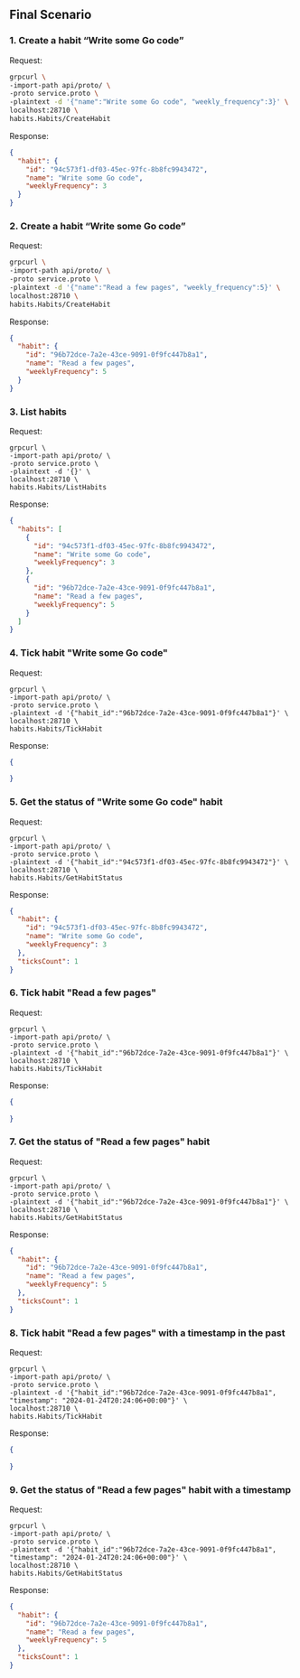 ## Final Scenario

### 1. Create a habit “Write some Go code”

Request:
```bash
grpcurl \
-import-path api/proto/ \
-proto service.proto \
-plaintext -d '{"name":"Write some Go code", "weekly_frequency":3}' \
localhost:28710 \
habits.Habits/CreateHabit
```

Response:
```json
{
  "habit": {
    "id": "94c573f1-df03-45ec-97fc-8b8fc9943472",
    "name": "Write some Go code",
    "weeklyFrequency": 3
  }
}
```

### 2. Create a habit “Write some Go code”

Request:
```bash
grpcurl \
-import-path api/proto/ \
-proto service.proto \
-plaintext -d '{"name":"Read a few pages", "weekly_frequency":5}' \
localhost:28710 \
habits.Habits/CreateHabit
```

Response:
```json
{
  "habit": {
    "id": "96b72dce-7a2e-43ce-9091-0f9fc447b8a1",
    "name": "Read a few pages",
    "weeklyFrequency": 5
  }
}
```

### 3. List habits

Request:
```shell
grpcurl \
-import-path api/proto/ \
-proto service.proto \
-plaintext -d '{}' \
localhost:28710 \
habits.Habits/ListHabits
```

Response:
```json
{
  "habits": [
    {
      "id": "94c573f1-df03-45ec-97fc-8b8fc9943472",
      "name": "Write some Go code",
      "weeklyFrequency": 3
    },
    {
      "id": "96b72dce-7a2e-43ce-9091-0f9fc447b8a1",
      "name": "Read a few pages",
      "weeklyFrequency": 5
    }
  ]
}
```

### 4. Tick habit "Write some Go code"

Request:
```shell
grpcurl \
-import-path api/proto/ \
-proto service.proto \
-plaintext -d '{"habit_id":"96b72dce-7a2e-43ce-9091-0f9fc447b8a1"}' \
localhost:28710 \
habits.Habits/TickHabit
```

Response:
```json
{
  
}
```

### 5. Get the status of "Write some Go code" habit

Request:
```shell
grpcurl \
-import-path api/proto/ \
-proto service.proto \
-plaintext -d '{"habit_id":"94c573f1-df03-45ec-97fc-8b8fc9943472"}' \
localhost:28710 \
habits.Habits/GetHabitStatus
```

Response:
```json
{
  "habit": {
    "id": "94c573f1-df03-45ec-97fc-8b8fc9943472",
    "name": "Write some Go code",
    "weeklyFrequency": 3
  },
  "ticksCount": 1
}
```

### 6. Tick habit "Read a few pages"

Request:
```shell
grpcurl \
-import-path api/proto/ \
-proto service.proto \
-plaintext -d '{"habit_id":"96b72dce-7a2e-43ce-9091-0f9fc447b8a1"}' \
localhost:28710 \
habits.Habits/TickHabit
```

Response:
```json
{
  
}
```

### 7. Get the status of "Read a few pages" habit

Request:
```shell
grpcurl \
-import-path api/proto/ \
-proto service.proto \
-plaintext -d '{"habit_id":"96b72dce-7a2e-43ce-9091-0f9fc447b8a1"}' \
localhost:28710 \
habits.Habits/GetHabitStatus
```

Response:
```json
{
  "habit": {
    "id": "96b72dce-7a2e-43ce-9091-0f9fc447b8a1",
    "name": "Read a few pages",
    "weeklyFrequency": 5
  },
  "ticksCount": 1
}
```

### 8. Tick habit "Read a few pages" with a timestamp in the past

Request:
```shell
grpcurl \
-import-path api/proto/ \
-proto service.proto \
-plaintext -d '{"habit_id":"96b72dce-7a2e-43ce-9091-0f9fc447b8a1", "timestamp": "2024-01-24T20:24:06+00:00"}' \
localhost:28710 \
habits.Habits/TickHabit
```

Response:
```json
{
  
}
```

### 9. Get the status of "Read a few pages" habit with a timestamp

Request:
```shell
grpcurl \
-import-path api/proto/ \
-proto service.proto \
-plaintext -d '{"habit_id":"96b72dce-7a2e-43ce-9091-0f9fc447b8a1", "timestamp": "2024-01-24T20:24:06+00:00"}' \
localhost:28710 \
habits.Habits/GetHabitStatus
```

Response:
```json
{
  "habit": {
    "id": "96b72dce-7a2e-43ce-9091-0f9fc447b8a1",
    "name": "Read a few pages",
    "weeklyFrequency": 5
  },
  "ticksCount": 1
}
```
